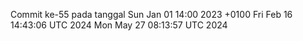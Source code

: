 Commit ke-55 pada tanggal Sun Jan 01 14:00 2023 +0100
Fri Feb 16 14:43:06 UTC 2024
Mon May 27 08:13:57 UTC 2024
